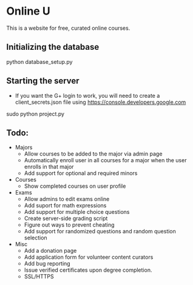 # Online U

This is a website for free, curated online courses. 

## Initializing the database
python database_setup.py

## Starting the server
* If you want the G+ login to work, you will need to create a client_secrets.json file using https://console.developers.google.com

sudo python project.py

## Todo:
* Majors
  * Allow courses to be added to the major via admin page
  * Automatically enroll user in all courses for a major when the user enrolls in that major
  * Add support for optional and required minors
* Courses
  * Show completed courses on user profile
* Exams
  * Allow admins to edit exams online
  * Add suport for math expressions
  * Add support for multiple choice questions
  * Create server-side grading script
  * Figure out ways to prevent cheating
  * Add support for randomized questions and random question selection
* Misc
  * Add a donation page
  * Add application form for volunteer content curators
  * Add bug reporting
  * Issue verified certificates upon degree completion.
  * SSL/HTTPS
